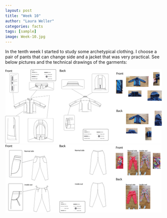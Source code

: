 ```yaml
---
layout: post
title: "Week 10"
author: "Laura Weller"
categories: facts
tags: [sample]
image: Week-10.jpg
---
```


In the tenth week I started to study some archetypical clothing. I choose a pair of pants that can change side and a jacket that was very practical. See below pictures and the technical drawings of the garments:

<img src="./assets/img/Week-10a.jpg" alt="Week-10a">

<img src="./assets/img/Week-10b.jpg" alt="Week-10b">

